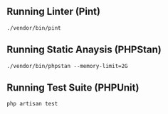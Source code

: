 ## Running Linter (Pint)
`./vendor/bin/pint`

## Running Static Anaysis (PHPStan)
`./vendor/bin/phpstan --memory-limit=2G`

## Running Test Suite (PHPUnit)
`php artisan test`